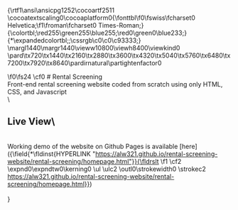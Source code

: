 {\rtf1\ansi\ansicpg1252\cocoartf2511
\cocoatextscaling0\cocoaplatform0{\fonttbl\f0\fswiss\fcharset0 Helvetica;\f1\froman\fcharset0 Times-Roman;}
{\colortbl;\red255\green255\blue255;\red0\green0\blue233;}
{\*\expandedcolortbl;;\cssrgb\c0\c0\c93333;}
\margl1440\margr1440\vieww10800\viewh8400\viewkind0
\pard\tx720\tx1440\tx2160\tx2880\tx3600\tx4320\tx5040\tx5760\tx6480\tx7200\tx7920\tx8640\pardirnatural\partightenfactor0

\f0\fs24 \cf0 # Rental Screening\
Front-end rental screening website coded from scratch using only HTML, CSS, and Javascript\
\
## Live View\
\
Working demo of the website on Github Pages is available [here]({\field{\*\fldinst{HYPERLINK "https://alw321.github.io/rental-screening-website/rental-screening/homepage.html"}}{\fldrslt 
\f1 \cf2 \expnd0\expndtw0\kerning0
\ul \ulc2 \outl0\strokewidth0 \strokec2 https://alw321.github.io/rental-screening-website/rental-screening/homepage.html}})\
\
}